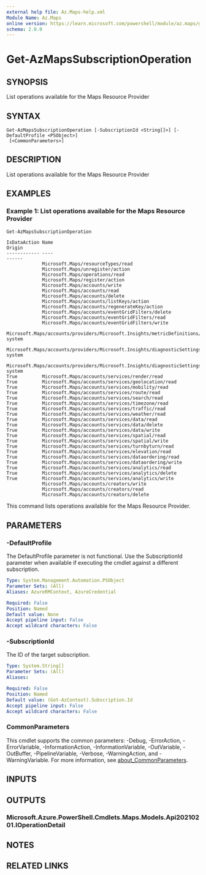 ```yaml
---
external help file: Az.Maps-help.xml
Module Name: Az.Maps
online version: https://learn.microsoft.com/powershell/module/az.maps/get-azmapssubscriptionoperation
schema: 2.0.0
---
```


# Get-AzMapsSubscriptionOperation

## SYNOPSIS
List operations available for the Maps Resource Provider

## SYNTAX

```
Get-AzMapsSubscriptionOperation [-SubscriptionId <String[]>] [-DefaultProfile <PSObject>]
 [<CommonParameters>]
```

## DESCRIPTION
List operations available for the Maps Resource Provider

## EXAMPLES

### Example 1: List operations available for the Maps Resource Provider
```powershell
Get-AzMapsSubscriptionOperation
```

```output
IsDataAction Name                                                                          Origin
------------ ----                                                                          ------
             Microsoft.Maps/resourceTypes/read
             Microsoft.Maps/unregister/action
             Microsoft.Maps/operations/read
             Microsoft.Maps/register/action
             Microsoft.Maps/accounts/write
             Microsoft.Maps/accounts/read
             Microsoft.Maps/accounts/delete
             Microsoft.Maps/accounts/listKeys/action
             Microsoft.Maps/accounts/regenerateKey/action
             Microsoft.Maps/accounts/eventGridFilters/delete
             Microsoft.Maps/accounts/eventGridFilters/read
             Microsoft.Maps/accounts/eventGridFilters/write
             Microsoft.Maps/accounts/providers/Microsoft.Insights/metricDefinitions/read   system
             Microsoft.Maps/accounts/providers/Microsoft.Insights/diagnosticSettings/read  system
             Microsoft.Maps/accounts/providers/Microsoft.Insights/diagnosticSettings/write system
True         Microsoft.Maps/accounts/services/render/read
True         Microsoft.Maps/accounts/services/geolocation/read
True         Microsoft.Maps/accounts/services/mobility/read
True         Microsoft.Maps/accounts/services/route/read
True         Microsoft.Maps/accounts/services/search/read
True         Microsoft.Maps/accounts/services/timezone/read
True         Microsoft.Maps/accounts/services/traffic/read
True         Microsoft.Maps/accounts/services/weather/read
True         Microsoft.Maps/accounts/services/data/read
True         Microsoft.Maps/accounts/services/data/delete
True         Microsoft.Maps/accounts/services/data/write
True         Microsoft.Maps/accounts/services/spatial/read
True         Microsoft.Maps/accounts/services/spatial/write
True         Microsoft.Maps/accounts/services/turnbyturn/read
True         Microsoft.Maps/accounts/services/elevation/read
True         Microsoft.Maps/accounts/services/dataordering/read
True         Microsoft.Maps/accounts/services/dataordering/write
True         Microsoft.Maps/accounts/services/analytics/read
True         Microsoft.Maps/accounts/services/analytics/delete
True         Microsoft.Maps/accounts/services/analytics/write
             Microsoft.Maps/accounts/creators/write
             Microsoft.Maps/accounts/creators/read
             Microsoft.Maps/accounts/creators/delete
```

This command lists operations available for the Maps Resource Provider.

## PARAMETERS

### -DefaultProfile
The DefaultProfile parameter is not functional.
Use the SubscriptionId parameter when available if executing the cmdlet against a different subscription.

```yaml
Type: System.Management.Automation.PSObject
Parameter Sets: (All)
Aliases: AzureRMContext, AzureCredential

Required: False
Position: Named
Default value: None
Accept pipeline input: False
Accept wildcard characters: False
```

### -SubscriptionId
The ID of the target subscription.

```yaml
Type: System.String[]
Parameter Sets: (All)
Aliases:

Required: False
Position: Named
Default value: (Get-AzContext).Subscription.Id
Accept pipeline input: False
Accept wildcard characters: False
```

### CommonParameters
This cmdlet supports the common parameters: -Debug, -ErrorAction, -ErrorVariable, -InformationAction, -InformationVariable, -OutVariable, -OutBuffer, -PipelineVariable, -Verbose, -WarningAction, and -WarningVariable. For more information, see [about_CommonParameters](http://go.microsoft.com/fwlink/?LinkID=113216).

## INPUTS

## OUTPUTS

### Microsoft.Azure.PowerShell.Cmdlets.Maps.Models.Api20210201.IOperationDetail

## NOTES

## RELATED LINKS

